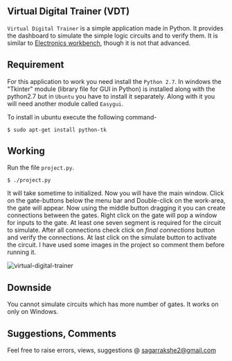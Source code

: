 ## Virtual Digital Trainer (VDT)

`Virtual Digital Trainer` is a simple application made in Python. It provides the dashboard to simulate the simple logic circuits and to verify them. It is similar to [Electronics workbench](http://sine.ni.com/nips/cds/view/p/lang/en/nid/202311), though it is not that advanced.

## Requirement

For this application to work you need install the `Python 2.7`. In windows the "Tkinter" module (library file for GUI in Python) is installed along with the python2.7 but in `Ubuntu` you have to install it separately. Along with it you will need another module called `Easygui`.

To install in ubuntu execute the following command-

    $ sudo apt-get install python-tk


## Working

Run the file `project.py`. 
    
    $ ./project.py

It will take sometime to initialized. Now you will have the main window. Click on the gate-buttons below the menu bar and Double-click on the work-area, the gate will appear. Now using the middle button dragging it you can create connections between the gates. Right click on the gate will pop a window for inputs to the gate. At least one seven segment is required for the circuit to simulate. After all connections check click on *final connections* button and verify the connections. At last click on the simulate button to activate the circuit. I have used some images in the project so comment them before running it.

![virtual-digital-trainer](https://raw.github.com/sagarrakshe/Virtual-Digital-Trainer/master/_assets/vdt.png)

## Downside

You cannot simulate circuits which has more number of gates. It works on only on Windows.

## Suggestions, Comments

Feel free to raise errors, views, suggestions @ sagarrakshe2@gmail.com         
